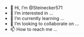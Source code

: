 - 👋 Hi, I’m @Steinecker571
- 👀 I’m interested in ...
- 🌱 I’m currently learning ...
- 💞️ I’m looking to collaborate on ...
- 📫 How to reach me ...

<!---
Steinecker571/Steinecker571 is a ✨ special ✨ repository because its `README.md` (this file) appears on your GitHub profile.
You can click the Preview link to take a look at your changes.
I want to setup a typo3 Page / application to let users participate
how to continue?
What is important now?
I am an experienced Programmer, teacher for SW application development, 
Microsoft access developer, 
what is the next step?
I want to continue
📫 How to reach me ...
helmut.steinecker@eccsoft.de
Learning 




--->
